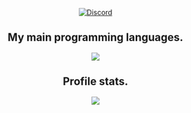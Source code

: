 <p align="center">
    <a href="https://discordapp.com/users/813472114102632468">
   <img alt="Discord" src="https://img.shields.io/badge/Discord-wreckt%236423-7289DA?style=for-the-badge&logo=discord&logoColor=7289DA&logoWidth=20&labelColor=000'"></a>  
</p>


<h2 align="center">My main programming languages.</h2>
<p align="center">
  <img src="https://cdn.discordapp.com/attachments/835652361715712020/842758450962366480/asgsdag.png"></a>
</p>

<h2 align="center">Profile stats.</h2>
<p align="center">
  <img align="center" src="https://github-readme-stats.vercel.app/api?username=Wreckt-rgb&show_icons=true&theme=dark&locale=en"/>
<br />

</pre>
